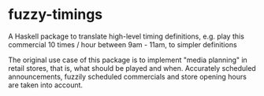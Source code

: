 fuzzy-timings
=============

A Haskell package to translate high-level timing definitions, e.g. play this commercial 10 times / hour between 9am - 11am, to simpler definitions

The original use case of this package is to implement "media planning" in
retail stores, that is, what should be played and when.  Accurately scheduled
announcements, fuzzily scheduled commercials and store opening hours are taken
into account.
